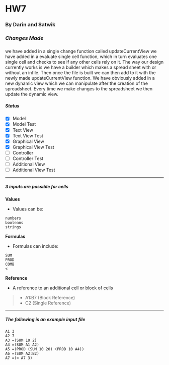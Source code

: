 # HW7
### By Darin and Satwik

### ***Changes Made***
##### 
we have added in a single change function called updateCurrentView
we have added in a evaluate single cell function, which in turn evaluates one single cell and 
checks to see if any other cells rely on it. The way our design currently works is we 
have a builder which makes a spread sheet with or without an infile. Then once the file is
built we can then add to it with the newly made updateCurrentView function. We have obviously
added in a new dynamic view which we can manipulate after the creation of the spreadsheet. 
Every time we make changes to the spreadsheet we then update the dynamic view. 

##### Status

- [x] Model
- [x] Model Test
- [x] Text View
- [x] Text View Test
- [x] Graphical View
- [x] Graphical View Test
- [ ] Controller
- [ ] Controller Test
- [ ] Additional View 
- [ ] Additional View Test
------------------------------------------------------------------

##### 3 inputs are possible for cells
**Values** 
 - Values can be:
  ````
  numbers 
  booleans
  strings
  ````
**Formulas** 
 - Formulas can include:
  ````
  SUM
  PROD
  COMB
  <
  ````
**Reference**
 - A reference to an additional cell or block of cells
 > - A1:B7 (Block Reference)
 > - C2 (Single Reference)

------------------------------------------------------------------
##### The following is an example input file 
````
A1 3
A2 7
A3 =(SUM 10 2)
A4 =(SUM A1 A2)
A5 =(PROD (SUM 10 20) (PROD 10 A4))
A6 =(SUM A2:B2)
A7 =(< A7 3)
````
